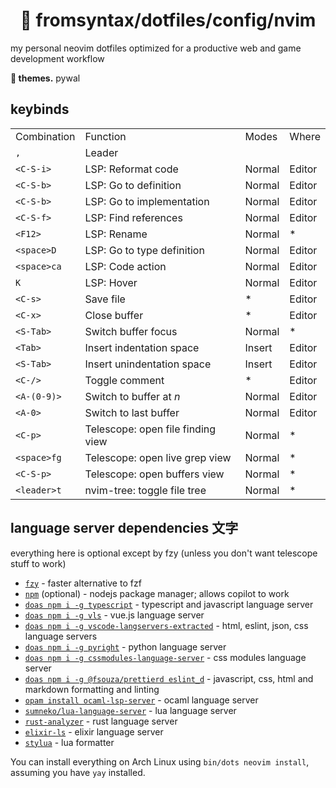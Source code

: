 <div align="center">
    <h1>🌌 fromsyntax/dotfiles/config/nvim</h1>
</div>

my personal neovim dotfiles optimized for a productive web and game development workflow

**🎨 themes.** pywal

## keybinds

<table>
    <tr>
        <td>Combination</td>
        <td>Function</td>
        <td>Modes</td>
        <td>Where</td>
    </tr>
    <tr>
        <td><code>,</code></td>
        <td>Leader</td>
        <td></td>
        <td></td>
    </tr>
    <tr>
        <td><code>&lt;C-S-i&gt;</code></td>
        <td>LSP: Reformat code</td>
        <td>Normal</td>
        <td>Editor</td>
    </tr>
    <tr>
        <td><code>&lt;C-S-b&gt;</code></td>
        <td>LSP: Go to definition</td>
        <td>Normal</td>
        <td>Editor</td>
    </tr>
    <tr>
        <td><code>&lt;C-S-b&gt;</code></td>
        <td>LSP: Go to implementation</td>
        <td>Normal</td>
        <td>Editor</td>
    </tr>
    <tr>
        <td><code>&lt;C-S-f&gt;</code></td>
        <td>LSP: Find references</td>
        <td>Normal</td>
        <td>Editor</td>
    </tr>
    <tr>
        <td><code>&lt;F12&gt;</code></td>
        <td>LSP: Rename</td>
        <td>Normal</td>
        <td>*</td>
    </tr>
    <tr>
        <td><code>&lt;space&gt;D</code></td>
        <td>LSP: Go to type definition</td>
        <td>Normal</td>
        <td>Editor</td>
    </tr>
    <tr>
        <td><code>&lt;space&gt;ca</code></td>
        <td>LSP: Code action</td>
        <td>Normal</td>
        <td>Editor</td>
    </tr>
    <tr>
        <td><code>K</code></td>
        <td>LSP: Hover</td>
        <td>Normal</td>
        <td>Editor</td>
    </tr>
    <tr>
        <td><code>&lt;C-s&gt;</code></td>
        <td>Save file</td>
        <td>*</td>
        <td>Editor</td>
    </tr>
    <tr>
        <td><code>&lt;C-x&gt;</code></td>
        <td>Close buffer</td>
        <td>*</td>
        <td>Editor</td>
    </tr>
    <tr>
        <td><code>&lt;S-Tab&gt;</code></td>
        <td>Switch buffer focus</td>
        <td>Normal</td>
        <td>*</td>
    </tr>
    <tr>
        <td><code>&lt;Tab&gt;</code></td>
        <td>Insert indentation space</td>
        <td>Insert</td>
        <td>Editor</td>
    </tr>
    <tr>
        <td><code>&lt;S-Tab&gt;</code></td>
        <td>Insert unindentation space</td>
        <td>Insert</td>
        <td>Editor</td>
    </tr>
    <tr>
        <td><code>&lt;C-/&gt;</code></td>
        <td>Toggle comment</td>
        <td>*</td>
        <td>Editor</td>
    </tr>
    <tr>
        <td><code>&lt;A-(0-9)&gt;</code></td>
        <td>Switch to buffer at <i>n</i></td>
        <td>Normal</td>
        <td>Editor</td>
    </tr>
    <tr>
        <td><code>&lt;A-0&gt;</code></td>
        <td>Switch to last buffer</td>
        <td>Normal</td>
        <td>Editor</td>
    </tr>
    <tr>
        <td><code>&lt;C-p&gt;</code></td>
        <td>Telescope: open file finding view</td>
        <td>Normal</td>
        <td>*</td>
    </tr>
    <tr>
        <td><code>&lt;space&gt;fg</code></td>
        <td>Telescope: open live grep view</td>
        <td>Normal</td>
        <td>*</td>
    </tr>
    <tr>
        <td><code>&lt;C-S-p&gt;</code></td>
        <td>Telescope: open buffers view</td>
        <td>Normal</td>
        <td>*</td>
    </tr>
    <tr>
        <td><code>&lt;leader&gt;t</code></td>
        <td>nvim-tree: toggle file tree</td>
        <td>Normal</td>
        <td>*</td>
    </tr>
</table>

## language server dependencies 文字

everything here is optional except by fzy (unless you don't want telescope stuff to work)

- [`fzy`] - faster alternative to fzf
- [`npm`] (optional) - nodejs package manager; allows copilot to work
- [`doas npm i -g typescript`][`npm`] - typescript and javascript language server
- [`doas npm i -g vls`][`npm`] - vue.js language server
- [`doas npm i -g vscode-langservers-extracted`][`npm`] - html, eslint, json, css language servers
- [`doas npm i -g pyright`][`npm`] - python language server
- [`doas npm i -g cssmodules-language-server`][`npm`] - css modules language server
- [`doas npm i -g @fsouza/prettierd eslint_d`][`npm`] - javascript, css, html and markdown formatting and linting
- [`opam install ocaml-lsp-server`][`opam`] - ocaml language server
- [`sumneko/lua-language-server`] - lua language server
- [`rust-analyzer`] - rust language server
- [`elixir-ls`] - elixir language server
- [`stylua`] - lua formatter

You can install everything on Arch Linux using `bin/dots neovim install`, assuming you have `yay` installed.

[`fzy`]: https://github.com/jhawthorn/fzy
[`npm`]: https://nodejs.org
[`rust-analyzer`]: https://rust-analyzer.github.io/manual.html
[`sumneko/lua-language-server`]: https://github.com/sumneko/lua-language-server
[`elixir-ls`]: https://github.com/elixir-lsp/elixir-ls
[`stylua`]: https://github.com/JohnnyMorganz/StyLua
[`opam`]: https://opam.ocaml.org
